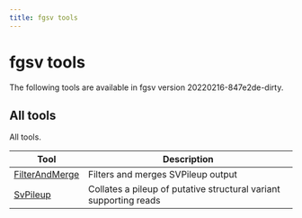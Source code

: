 ```yaml
---
title: fgsv tools
---
```


# fgsv tools

The following tools are available in fgsv version 20220216-847e2de-dirty.
## All tools

All tools.

|Tool|Description|
|----|-----------|
|[FilterAndMerge](FilterAndMerge.md)|Filters and merges SVPileup output|
|[SvPileup](SvPileup.md)|Collates a pileup of putative structural variant supporting reads|


